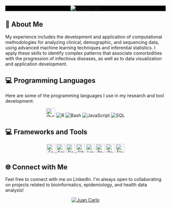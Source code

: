 <div style="background-color: black">
    <p align="center">
    <a href="https://github.com/juan-css/">
    <img src="https://readme-typing-svg.demolab.com?font=Roboto+Mono&duration=500&pause=500&color=0A66C2&center=true&multiline=true&width=500&height=91&lines=Juan+Carlo,PhD;Research+and+Development;Bioinformatician+%7C+Health Data Scientist" alt="Typing SVG" />
    </a>
</div>
<div>
    <h2>🚀 About Me</h2>
    <p>My experience includes the development and application of computational methodologies for analyzing clinical, demographic, and sequencing data, using advanced machine learning techniques and inferential statistics. I apply these skills to identify complex patterns that associate comorbidities with the progression of infectious diseases, as well as to data visualization and application development. </p>
</div>

<h2 class="section-heading">💻 Programming Languages</h2>
<p>Here are some of the programming languages I use in my research and tool development:</p>
<div align="center">
  <!-- <img src="https://img.shields.io/badge/Python-3776AB?style=for-the-badge&logo=python&logoColor=white" alt="Python"/> -->
  <img alt="Python URL" src="https://img.shields.io/badge/Python-%232d2d2d?labelColor=2d2d2d&style=flat-square&logo=python&logoColor=%233777ab" height="28">
  <img src="https://img.shields.io/badge/R-276DC3?style=for-the-badge&logo=r&logoColor=white" alt="R"/>
  <img src="https://img.shields.io/badge/Bash-4EAA25?style=for-the-badge&logo=gnu-bash&logoColor=white" alt="Bash"/>
  <img src="https://img.shields.io/badge/JavaScript-F7DF1E?style=for-the-badge&logo=javascript&logoColor=black" alt="JavaScript"/>
  <img src="https://img.shields.io/badge/SQL-4479A1?style=for-the-badge&logo=postgresql&logoColor=white" alt="SQL"/>
</div>

<h2 class="section-heading">💻 Frameworks and Tools</h2>
<div align="center">
  <a href="https://fastapi.tiangolo.com/">
        <img alt="Fastapi URL" src="https://img.shields.io/badge/FastAPI-%23019587?labelColor=019587&style=flat-square&logo=fastapi&logoColor=%23ffffff" height="27">
  </a>
  <a>
        <img alt="Scikit Learn URL" src="https://img.shields.io/badge/scikit%20learn-%232d2d2d?labelColor=2d2d2d&style=flat-square&logo=scikitlearn&logoColor=%23ffffff" height="27">
  </a>
  <a href="https://www.docker.com/">
        <img alt="Docker URL" src="https://img.shields.io/badge/Docker-%232496ed?labelColor=2496ed&style=flat-square&logo=docker&logoColor=%23ffffff" height="27">
  </a>
  <a>
        <img alt="Git URL" src="https://img.shields.io/badge/Git-%232d2d2d?labelColor=2d2d2d&style=flat-square&logo=git&logoColor=%23f34f29" height="27">
  </a>
  <a>
        <img alt="Linux URL" src="https://img.shields.io/badge/Linux-%232d2d2d?labelColor=2d2d2d&style=flat-square&logo=linux&logoColor=%23ffffff" height="27">
  </a>
  <a>
        <img alt="Bash URL" src="https://img.shields.io/badge/Bash-%232d2d2d?labelColor=2d2d2d&style=flat-square&logo=gnubash&logoColor=%23ffffff" height="27">
  </a>
  <a>
        <img alt="Postgresql URL" src="https://img.shields.io/badge/PostgreSQL-%23336791?labelColor=336791&style=flat-square&logo=postgresql&logoColor=%23ffffff" height="27">
  </a>
  <a>
    <img src="https://img.shields.io/badge/Flask-C25758?style=for-the-badge&logo=flask&logoColor=white" alt="Flask" height="27"/>
  </a>

</div>

<div>
<h2 class="section-heading">🌐 Connect with Me</h2>
<p>Feel free to connect with me on LinkedIn. I'm always open to collaborating on projects related to bioinformatics, epidemiology, and health data analysis!</p>
<div align="center">
  <a href="https://www.linkedin.com/in/juan-carlo-s-silva/">
    <img src="https://img.shields.io/badge/juan_carlo-0077B5?style=for-the-badge&logo=linkedin&logoColor=white" alt="Juan Carlo"/>
  </a>
</div>

